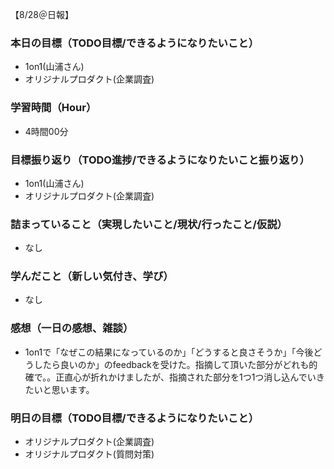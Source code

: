 【8/28＠日報】
### 本日の目標（TODO目標/できるようになりたいこと）
- 1on1(山浦さん)
- オリジナルプロダクト(企業調査)
### 学習時間（Hour）
- 4時間00分
### 目標振り返り（TODO進捗/できるようになりたいこと振り返り）
- 1on1(山浦さん)
- オリジナルプロダクト(企業調査)
### 詰まっていること（実現したいこと/現状/行ったこと/仮説）
- なし
### 学んだこと（新しい気付き、学び）
- なし
### 感想（一日の感想、雑談）
- 1on1で「なぜこの結果になっているのか」「どうすると良さそうか」「今後どうしたら良いのか」のfeedbackを受けた。指摘して頂いた部分がどれも的確で。。正直心が折れかけましたが、指摘された部分を1つ1つ消し込んでいきたいと思います。
### 明日の目標（TODO目標/できるようになりたいこと）
- オリジナルプロダクト(企業調査)
- オリジナルプロダクト(質問対策)
